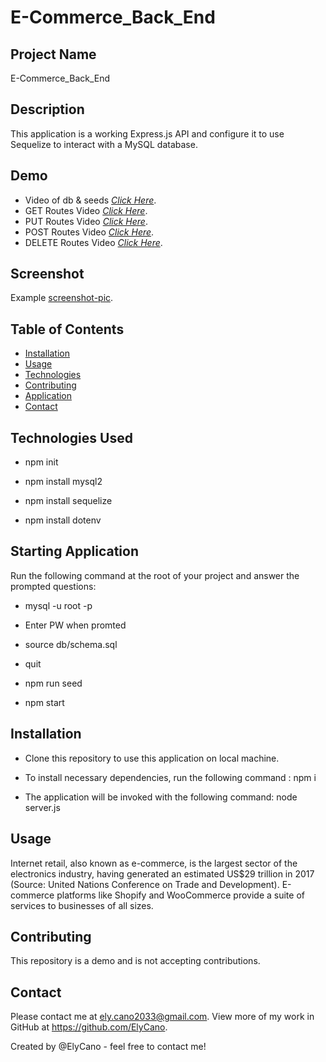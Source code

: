 # E-Commerce_Back_End

## Project Name

E-Commerce_Back_End

## Description

This application is a working Express.js API and configure it to use Sequelize to interact with a MySQL database.

## Demo

- Video of db & seeds [_Click Here_](https://watch.screencastify.com/v/Vz6ZdzeFr0ltp6ICT05K).
- GET Routes Video [_Click Here_](https://watch.screencastify.com/v/Pf900zSmoswxMwzIuqM1).
- PUT Routes Video [_Click Here_](https://watch.screencastify.com/v/6ESWMSc0mZ5YO3knk7YD).
- POST Routes Video [_Click Here_](https://watch.screencastify.com/v/2wveinQd1YrrwWN3pHx5).
- DELETE Routes Video [_Click Here_](https://watch.screencastify.com/v/nvS0OdfwaST2p38891WJ).

## Screenshot

Example [screenshot-pic](https://github.com/ElyCano/E-commerce_Back_End/blob/main/images/Screenshot.jpg?raw=true).

## Table of Contents

- [Installation](#Installation)
- [Usage](#Usage)
- [Technologies](#Technologies_Used)
- [Contributing](#Contributing)
- [Application](#Starting_Application)
- [Contact](#Contact)

## Technologies Used

- npm init

- npm install mysql2

- npm install sequelize

- npm install dotenv

## Starting Application

Run the following command at the root of your project and answer the prompted questions:

- mysql -u root -p

- Enter PW when promted

- source db/schema.sql

- quit

- npm run seed

- npm start

## Installation

- Clone this repository to use this application on local machine.

- To install necessary dependencies, run the following command :
  npm i

- The application will be invoked with the following command:
  node server.js

## Usage

Internet retail, also known as e-commerce, is the largest sector of the electronics industry, having generated an estimated US$29 trillion in 2017 (Source: United Nations Conference on Trade and Development). E-commerce platforms like Shopify and WooCommerce provide a suite of services to businesses of all sizes.

## Contributing

This repository is a demo and is not accepting contributions.

## Contact

Please contact me at ely.cano2033@gmail.com. View more of my work in GitHub at https://github.com/ElyCano.

Created by @ElyCano - feel free to contact me!
